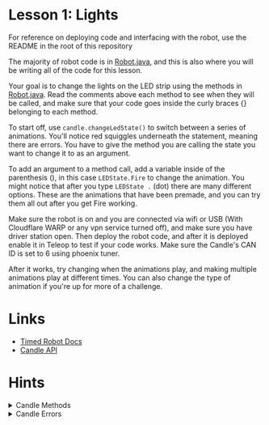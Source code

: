 # Lesson 1: Lights

For reference on deploying code and interfacing with the robot, use the README in the root of this repository

The majority of robot code is in [Robot.java](src/main/java/frc/robot/Robot.java), and this is also where you will be writing all of the code for this lesson.

Your goal is to change the lights on the LED strip using the methods in [Robot.java](src/main/java/frc/robot/Robot.java). Read the comments above each method to see when they will be called, and make sure that your code goes inside the curly braces {} belonging to each method.

To start off, use `candle.changeLedState()` to switch between a series of animations. You'll notice red squiggles underneath the statement, meaning there are errors. You have to give the method you are calling the state you want to change it to as an argument. 

To add an argument to a method call, add a variable inside of the parenthesis (), in this case `LEDState.Fire` to change the animation. You might notice that after you type `LEDState .` (dot) there are many different options. These are the animations that have been premade, and you can try them all out after you get Fire working. 

Make sure the robot is on and you are connected via wifi or USB (With Cloudflare WARP or any vpn service turned off), and make sure you have driver station open. Then deploy the robot code, and after it is deployed enable it in Teleop to test if your code works. Make sure the Candle's CAN ID is set to 6 using phoenix tuner.  

After it works, try changing when the animations play, and making multiple animations play at different times. You can also change the type of animation if you're up for more of a challenge. 

# Links

- [Timed Robot Docs](https://docs.wpilib.org/en/stable/docs/software/vscode-overview/creating-robot-program.html#timedrobot)
- [Candle API](https://store.ctr-electronics.com/content/api/java/html/classcom_1_1ctre_1_1phoenix_1_1led_1_1_c_a_ndle.html)

# Hints
<details><summary>Candle Methods</summary>

- Use `candle.changeLedState(LEDState.Fire)` to switch around to different premade states by changing `Fire` to different animations. You can use `candle.setAllToColor()` to set all the lights to a given color, and if you want to play around with it more, try using `candle.setToAnimation()` to create your own custom animations. 

</details>

<details><summary>Candle Errors</summary>

- Make sure your Candle's CAN ID is set to 6, and that your methods are inside the curly braces of the correct methods. Double-check when those methods get called.

</details>
